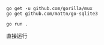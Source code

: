 
```shell
go get -u github.com/gorilla/mux
go get github.com/mattn/go-sqlite3
```

```shell
go run .
```
直接运行